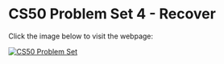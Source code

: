 # CS50 Problem Set 4 - Recover

Click the image below to visit the webpage:

[![CS50 Problem Set](recover.png)](https://cs50.harvard.edu/x/2023/psets/4/filter/more/)